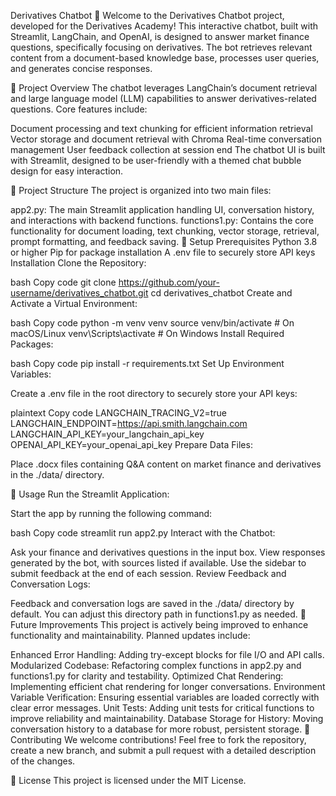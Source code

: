 
Derivatives Chatbot 🤖
Welcome to the Derivatives Chatbot project, developed for the Derivatives Academy! This interactive chatbot, built with Streamlit, LangChain, and OpenAI, is designed to answer market finance questions, specifically focusing on derivatives. The bot retrieves relevant content from a document-based knowledge base, processes user queries, and generates concise responses.

📑 Project Overview
The chatbot leverages LangChain’s document retrieval and large language model (LLM) capabilities to answer derivatives-related questions. Core features include:

Document processing and text chunking for efficient information retrieval
Vector storage and document retrieval with Chroma
Real-time conversation management
User feedback collection at session end
The chatbot UI is built with Streamlit, designed to be user-friendly with a themed chat bubble design for easy interaction.

📂 Project Structure
The project is organized into two main files:

app2.py: The main Streamlit application handling UI, conversation history, and interactions with backend functions.
functions1.py: Contains the core functionality for document loading, text chunking, vector storage, retrieval, prompt formatting, and feedback saving.
🔧 Setup
Prerequisites
Python 3.8 or higher
Pip for package installation
A .env file to securely store API keys
Installation
Clone the Repository:

bash
Copy code
git clone https://github.com/your-username/derivatives_chatbot.git
cd derivatives_chatbot
Create and Activate a Virtual Environment:

bash
Copy code
python -m venv venv
source venv/bin/activate  # On macOS/Linux
venv\Scripts\activate  # On Windows
Install Required Packages:

bash
Copy code
pip install -r requirements.txt
Set Up Environment Variables:

Create a .env file in the root directory to securely store your API keys:

plaintext
Copy code
LANGCHAIN_TRACING_V2=true
LANGCHAIN_ENDPOINT=https://api.smith.langchain.com
LANGCHAIN_API_KEY=your_langchain_api_key
OPENAI_API_KEY=your_openai_api_key
Prepare Data Files:

Place .docx files containing Q&A content on market finance and derivatives in the ./data/ directory.

🚀 Usage
Run the Streamlit Application:

Start the app by running the following command:

bash
Copy code
streamlit run app2.py
Interact with the Chatbot:

Ask your finance and derivatives questions in the input box.
View responses generated by the bot, with sources listed if available.
Use the sidebar to submit feedback at the end of each session.
Review Feedback and Conversation Logs:

Feedback and conversation logs are saved in the ./data/ directory by default.
You can adjust this directory path in functions1.py as needed.
🔄 Future Improvements
This project is actively being improved to enhance functionality and maintainability. Planned updates include:

Enhanced Error Handling: Adding try-except blocks for file I/O and API calls.
Modularized Codebase: Refactoring complex functions in app2.py and functions1.py for clarity and testability.
Optimized Chat Rendering: Implementing efficient chat rendering for longer conversations.
Environment Variable Verification: Ensuring essential variables are loaded correctly with clear error messages.
Unit Tests: Adding unit tests for critical functions to improve reliability and maintainability.
Database Storage for History: Moving conversation history to a database for more robust, persistent storage.
🤝 Contributing
We welcome contributions! Feel free to fork the repository, create a new branch, and submit a pull request with a detailed description of the changes.

📜 License
This project is licensed under the MIT License.

